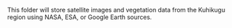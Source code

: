 This folder will store satellite images and vegetation data from the Kuhikugu region using NASA, ESA, or Google Earth sources.
